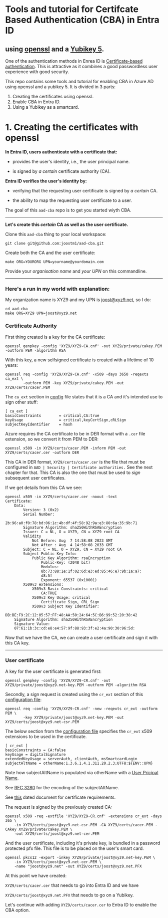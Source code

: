 # Tools and tutorial for Certifcate Based Authentication (CBA) in Entra ID
## using [openssl](https://www.openssl.org/) and a [Yubikey 5](https://www.yubico.com/products/yubikey-5-overview/).


One of the authentication methods in Enrea ID is [Certificate-based authentication](https://learn.microsoft.com/en-us/azure/active-directory/authentication/concept-certificate-based-authentication).
This is attractive as it combines a good passwordless user experience with good security.

This repo contains some tools and tutorial for enabling CBA in Azure AD using openssl and a yubikey 5.
It is divided in 3 parts:

1. Creating the certificates using openssl.
2. Enable CBA in Entra ID.
3. Using a Yubikey as a smartcard.


# 1. Creating the certificates with openssl


**In Entra ID, users authenticate with a certificate that:**

- provides the user's identity, i.e., the user principal name.

- is signed by _a certain_ certificate authority (CA).

**Entra ID verifies the user's identity by:**

- verifying that the requesting user certificate is signed by _a certain_ CA.

- the ability to map the requesting user certificate to a user.


The goal of this `aad-cba` repo is to get you started wiyth CBA.

____
**Let's create this _certain_ CA as well as the user certificate.**

Clone this `aad-cba` thing to your local workspace:

	git clone git@github.com:joostm1/aad-cba.git

Create both the CA and the user certificate:

	make ORG=YOURORG UPN=yourname@yourdomain.com

Provide your *organisation name* and *your UPN* on this commandline. 
____
### Here's a run in my world with explanation:

My organization name is XYZ9 and my UPN is joost@xyz9.net, so I do:

	cd aad-cba
	make ORG=XYZ9 UPN=joost@xyz9.net

### Certificate Authority

First thing created is a key for the CA certificate:

	openssl genpkey -config 'XYZ9/XYZ9-CA.cnf' -out XYZ9/private/cakey.PEM -outform PEM -algorithm RSA
      
With this key, a new selfsigned certificate is created with a lifetime of 10 years:

	openssl req -config 'XYZ9/XYZ9-CA.cnf' -x509 -days 3650 -reqexts ca_ext \
        	-outform PEM -key XYZ9/private/cakey.PEM -out XYZ9/certs/cacer.PEM

The `ca_ext` section in [config](ORG-CA.cnf) file states that it is a CA and it's intended use to sign other stuff:

	[ ca_ext ]
	basicConstraints        = critical,CA:true
	keyUsage                = critical,keyCertSign,cRLSign
	subjectKeyIdentifier    = hash

Azure requires the CA certificate to be in DER format with a `.cer` file extension, so we convert it from PEM to DER:

	openssl x509 -in XYZ9/certs/cacer.PEM -inform PEM -out XYZ9/certs/cacer.cer -outform DER

This CA in DER format, `XYZ9/certs/cacer.cer` is the file that must be configured in 
	`AAD | Security | Certificate authorities.`
See the next chapter for that. This CA is also the one that must be used to *sign* subsequent user certificates.

If we get details from this CA we see:

	openssl x509 -in XYZ9/certs/cacer.cer -noout -text
	Certificate:
	    Data:
        	Version: 3 (0x2)
        	Serial Number:
	            2b:96:a0:f0:78:bd:06:1c:4b:df:4f:58:92:9a:e3:80:6a:35:9b:71
        	Signature Algorithm: sha256WithRSAEncryption
        	Issuer: C = NL, O = XYZ9, CN = XYZ9 root CA
        	Validity
	            Not Before: Aug  7 14:58:08 2023 GMT
            	Not After : Aug  4 14:58:08 2033 GMT
        	Subject: C = NL, O = XYZ9, CN = XYZ9 root CA
        	Subject Public Key Info:
	            Public Key Algorithm: rsaEncryption
                	Public-Key: (2048 bit)
                	Modulus:
                    8b:73:88:1e:1f:02:6d:e3:ed:85:46:e7:9b:1a:a7:
                    d8:5f
                	Exponent: 65537 (0x10001)
        	X509v3 extensions:
            	X509v3 Basic Constraints: critical
	                CA:TRUE
    	        X509v3 Key Usage: critical
        	        Certificate Sign, CRL Sign
            	X509v3 Subject Key Identifier:
                	DB:BE:F9:2C:12:05:57:FF:48:AA:50:24:64:5C:B6:99:52:20:38:42
    	Signature Algorithm: sha256WithRSAEncryption
    	Signature Value:
        07:61:1b:3c:cd:e8:e4:57:9f:88:93:3f:e2:4a:90:30:96:5d:

Now that we have the CA, we can create a user certificate and sign it with this CA key.
______
### User certificate

A key for the user certificate is generated first:

	openssl genpkey -config 'XYZ9/XYZ9-CR.cnf' -out XYZ9/private/joost@xyz9.net-key.PEM -outform PEM -algorithm RSA

Secondly, a sign request is created using the `cr_ext` section of this [configuration file](ORG-CR.cnf):

	openssl req -config 'XYZ9/XYZ9-CR.cnf' -new -reqexts cr_ext -outform PEM \
	        -key XYZ9/private/joost@xyz9.net-key.PEM -out XYZ9/certs/joost@xyz9.net-csr.PEM

The below section from the [configuration file](ORG-CR.cnf) specifies the `cr_ext` x509 extensions to be used in the certificate. 

	[ cr_ext ]
	basicConstraints = CA:false
	keyUsage = digitalSignature
	extendedKeyUsage = serverAuth, clientAuth, msSmartcardLogin
	subjectAltName = otherName:1.3.6.1.4.1.311.20.2.3;UTF8:${ENV::UPN}

Note how subjectAltName is populated via otherName with a [User Pricipal Name](https://oidref.com/1.3.6.1.4.1.311.20.2.3).

See [RFC 3280](https://www.ietf.org/rfc/rfc3280.txt) for the encoding of the subjectAltName.

See [this](https://learn.microsoft.com/en-us/troubleshoot/windows-server/windows-security/enabling-smart-card-logon-third-party-certification-authorities) dated document for certificate requirements.


The request is signed by the previously created CA:

	openssl x509 -req -extfile 'XYZ9/XYZ9-CR.cnf' -extensions cr_ext -days 365 \
		-in XYZ9/certs/joost@xyz9.net-csr.PEM -CA XYZ9/certs/cacer.PEM -CAkey XYZ9/private/cakey.PEM \
		-out XYZ9/certs/joost@xyz9.net-cer.PEM

And the user certificate, including it's private key, is bundled in a password protected pfx file. 
This file is to be placed on the user's smart card.

 	openssl pkcs12 -export -inkey XYZ9/private/joost@xyz9.net-key.PEM \
 		-in XYZ9/certs/joost@xyz9.net-cer.PEM \
		-name "joost@xyz9.net" -out XYZ9/certs/joost@xyz9.net.PFX




At this point we have created:

`XYZ9/certs/cacer.cer` that needs to go into Entra ID and we have 
 
`XYZ9/certs/joost@xyz9.net.PFX` that needs to go on a Yubikey.

Let's continue with adding `XYZ9/certs/cacer.cer` to Entra ID to enable the CBA option.
